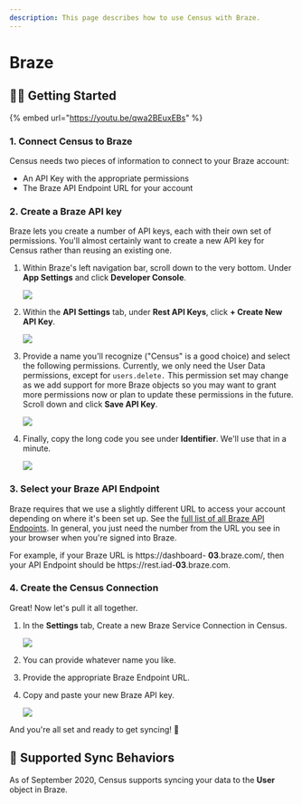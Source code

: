 ```yaml
---
description: This page describes how to use Census with Braze.
---
```


# Braze

## 🏃‍♂️ Getting Started

{% embed url="https://youtu.be/qwa2BEuxEBs" %}

### 1. Connect Census to Braze

Census needs two pieces of information to connect to your Braze account:

* An API Key with the appropriate permissions
* The Braze API Endpoint URL for your account

### 2. Create a Braze API key

Braze lets you create a number of API keys, each with their own set of permissions. You'll almost certainly want to create a new API key for Census rather than reusing an existing one.

1. Within Braze's left navigation bar, scroll down to the very bottom. Under **App Settings** and click **Developer Console**.

   ![](https://d33v4339jhl8k0.cloudfront.net/docs/assets/5bb7d5d0042863158cc71f7e/images/5f5963864cedfd0017633106/file-3SXNZ9JFVp.png)

2. Within the **API Settings** tab, under **Rest API Keys**, click **+ Create New API Key**.

   ![](https://d33v4339jhl8k0.cloudfront.net/docs/assets/5bb7d5d0042863158cc71f7e/images/5f59639ecff47e00168f5386/file-3hKx2IG3vD.png)

3. Provide a name you'll recognize \("Census" is a good choice\) and select the following permissions. Currently, we only need the User Data permissions, except for `users.delete.` This permission set may change as we add support for more Braze objects so you may want to grant more permissions now or plan to update these permissions in the future. Scroll down and click **Save API Key**.

   ![](https://d33v4339jhl8k0.cloudfront.net/docs/assets/5bb7d5d0042863158cc71f7e/images/5f5963b4c9e77c0016037a29/file-PQO7N1yQbN.png)

4. Finally, copy the long code you see under **Identifier**. We'll use that in a minute.

   ![](https://d33v4339jhl8k0.cloudfront.net/docs/assets/5bb7d5d0042863158cc71f7e/images/5f5963f04cedfd0017633108/file-r3U3MNAAhf.png)

### 3. Select your Braze API Endpoint

Braze requires that we use a slightly different URL to access your account depending on where it's been set up. See the [full list of all Braze API Endpoints](https://www.braze.com/docs/api/basics/#endpoints). In general, you just need the number from the URL you see in your browser when you're signed into Braze.  
  
For example, if your Braze URL is https://dashboard- **03**.braze.com/, then your API Endpoint should be https://rest.iad-**03**.braze.com.

### 4. Create the Census Connection

Great! Now let's pull it all together. 

1. In the **Settings** tab, Create a new Braze Service Connection in Census.

   ![](https://d33v4339jhl8k0.cloudfront.net/docs/assets/5bb7d5d0042863158cc71f7e/images/5f596461c9e77c0016037a2e/file-xBkduoFgm4.png)

2. You can provide whatever name you like.
3. Provide the appropriate Braze Endpoint URL.
4. Copy and paste your new Braze API key.  


   ![](https://d33v4339jhl8k0.cloudfront.net/docs/assets/5bb7d5d0042863158cc71f7e/images/5f59647fcff47e00168f538b/file-rVjsrwoX9w.png)

And you're all set and ready to get syncing! 🎉

## 🔄 Supported Sync Behaviors

As of September 2020, Census supports syncing your data to the **User** object in Braze. 

